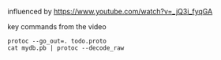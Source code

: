 influenced by https://www.youtube.com/watch?v=_jQ3i_fyqGA

key commands from the video
```
protoc --go_out=. todo.proto
cat mydb.pb | protoc --decode_raw
```
